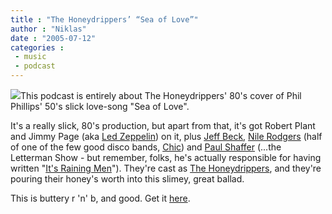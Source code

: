 ```yaml
---
title : "The Honeydrippers’ “Sea of Love”"
author : "Niklas"
date : "2005-07-12"
categories : 
 - music
 - podcast
---
```


[![](https://niklasblog.com/wp-content/2005-07-12-honeydrippers.jpg)](https://niklasblog.com/wp-content/2005-07-12-seaoflove.mp3)This podcast is entirely about The Honeydrippers' 80's cover of Phil Phillips' 50's slick love-song "Sea of Love".

It's a really slick, 80's production, but apart from that, it's got Robert Plant and Jimmy Page (aka [Led Zeppelin](http://www.allmusic.com/cg/amg.dll?p=amg&sql=11:ngjueat04xg7)) on it, plus [Jeff Beck](http://www.allmusic.com/cg/amg.dll?p=amg&sql=11:7udsyl2jxp9b), [Nile Rodgers](http://www.allmusic.com/cg/amg.dll?p=amg&sql=11:g9d0ylkjxpvb) (half of one of the few good disco bands, [Chic](http://www.allmusic.com/cg/amg.dll?p=amg&sql=11:wifxlfhe5cqi)) and [Paul Shaffer](http://www.allmusic.com/cg/amg.dll?p=amg&sql=11:5sua6j4h71u0) (...the Letterman Show - but remember, folks, he's actually responsible for having written "[It's Raining Men](http://www.stlyrics.com/lyrics/coldfeet/itsrainingmen.htm)"). They're cast as [The Honeydrippers](http://www.allmusic.com/cg/amg.dll?p=amg&sql=10:2e861vyjzzza), and they're pouring their honey's worth into this slimey, great ballad.

This is buttery r 'n' b, and good. Get it [here](https://niklasblog.com/wp-content/2005-07-12-seaoflove.mp3).

